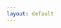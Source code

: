 ```yaml
---
layout: default
---
```

<div class="robot-container" id="#robot-container" style="width: 317px"> <svg id="svg-canvas" width="317" height="382"></svg></div>
